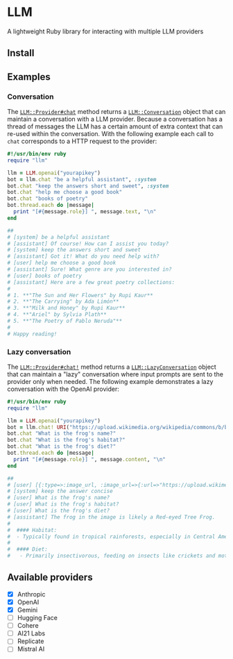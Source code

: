 # LLM

A lightweight Ruby library for interacting with multiple LLM providers

## Install

## Examples

### Conversation

The
[`LLM::Provider#chat`](https://0x1eef.github.io/x/llm/LLM/Provider.html#chat-instance_method)
method returns a
[`LLM::Conversation`](https://0x1eef.github.io/x/llm/LLM/Conversation.html)
object that
can maintain a conversation with a LLM provider. Because a conversation has a
thread of messages the LLM has a certain amount of extra context that can re-used within the conversation.
With the following example each call to `chat` corresponds to a HTTP request
to the provider:

```ruby
#!/usr/bin/env ruby
require "llm"

llm = LLM.openai("yourapikey")
bot = llm.chat "be a helpful assistant", :system
bot.chat "keep the answers short and sweet", :system
bot.chat "help me choose a good book"
bot.chat "books of poetry"
bot.thread.each do |message|
  print "[#{message.role}] ", message.text, "\n"
end

##
# [system] be a helpful assistant
# [assistant] Of course! How can I assist you today?
# [system] keep the answers short and sweet
# [assistant] Got it! What do you need help with?
# [user] help me choose a good book
# [assistant] Sure! What genre are you interested in?
# [user] books of poetry
# [assistant] Here are a few great poetry collections:
#
# 1. **"The Sun and Her Flowers" by Rupi Kaur**
# 2. **"The Carrying" by Ada Limón**
# 3. **"Milk and Honey" by Rupi Kaur**
# 4. **"Ariel" by Sylvia Plath**
# 5. **"The Poetry of Pablo Neruda"**
#
# Happy reading!
```

### Lazy conversation

The
[`LLM::Provider#chat!`](https://0x1eef.github.io/x/llm/LLM/Provider.html#chat!-instance_method)
method returns a
[`LLM::LazyConversation`](https://0x1eef.github.io/x/llm/LLM/LazyConversation.html)
object
that can maintain a "lazy" conversation where input prompts are sent to the
provider only when needed. The following example demonstrates a lazy conversation
with the OpenAI provider:

```ruby
#!/usr/bin/env ruby
require "llm"

llm = LLM.openai("yourapikey")
bot = llm.chat! URI("https://upload.wikimedia.org/wikipedia/commons/b/be/Red_eyed_tree_frog_edit2.jpg")
bot.chat "What is the frog's name?"
bot.chat "What is the frog's habitat?"
bot.chat "What is the frog's diet?"
bot.thread.each do |message|
  print "[#{message.role}] ", message.content, "\n"
end

##
# [user] [{:type=>:image_url, :image_url=>{:url=>"https://upload.wikimedia.org/wikipedia/commons/b/be/Red_eyed_tree_frog_edit2.jpg"}}]
# [system] keep the answer concise
# [user] What is the frog's name?
# [user] What is the frog's habitat?
# [user] What is the frog's diet?
# [assistant] The frog in the image is likely a Red-eyed Tree Frog.
#
#  #### Habitat:
#  - Typically found in tropical rainforests, especially in Central America.
#
#  #### Diet:
#   - Primarily insectivorous, feeding on insects like crickets and moths.
```

## Available providers

- [x] Anthropic
- [x] OpenAI
- [x] Gemini
- [ ] Hugging Face
- [ ] Cohere
- [ ] AI21 Labs
- [ ] Replicate
- [ ] Mistral AI
